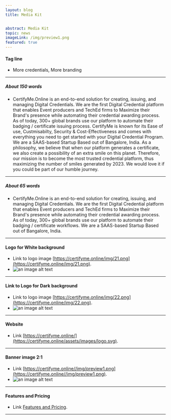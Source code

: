 ```yaml
---
layout: blog
title: Media Kit


abstract: Media Kit
topic: news
imageLink: /img/preview1.png
featured: true
---
```


#### Tag line
* More credentials, More branding  

----
##### About 150 words

* CertifyMe.Online is an end-to-end solution for creating, issuing, and managing Digital Credentials. We are the first Digital Credential platform that enables Event producers and TechEd firms to Maximize their Brand's presence while automating their credential awarding process. As of today, 300+ global brands use our platform to automate their badging / certificate issuing process.  CertifyMe is known for its Ease of use, Custmisabilty, Security & Cost-Effectiveness and comes with everything you need to get started with your Digital Credential Program. We are a SAAS-based Startup Based out of Bangalore, India. As a philosophy, we believe that when our platform generates a certificate, we also create a possibility of an extra smile on this planet. Therefore, our mission is to become the most trusted credential platform, thus maximizing the number of smiles generated by 2023. We would love it if you could be part of our humble journey.

----

##### About 65 words

* CertifyMe.Online is an end-to-end solution for creating, issuing, and managing Digital Credentials. We are the first Digital Credential platform that enables Event producers and TechEd firms to Maximize their Brand's presence while automating their credential awarding process. As of today, 300+ global brands use our platform to automate their badging / certificate workflows. We are a SAAS-based Startup Based out of Bangalore, India.

----

#### Logo for White background
* Link to logo image [https://certifyme.online/img/21.png](https://certifyme.online/img/21.png). 
* ![an image alt text](https://certifyme.online/img/21.png "Logo for White background")

----

#### Link to Logo for Dark background
* Link to logo image [https://certifyme.online/img/22.png](https://certifyme.online/img/22.png). 
* ![an image alt text](https://certifyme.online/img/22.png "Logo for Dark background")

----

#### Website
* Link  [https://certifyme.online/](https://certifyme.online/assets/images/logo.svg). 

----

#### Banner image 2:1
* Link [https://certifyme.online//img/preview1.png](https://certifyme.online//img/preview1.png). 
* ![an image alt text](https://certifyme.online//img/preview1.png "Banner")

----

#### Features and Pricing  
* Link [Features and Pricing]( https://certifyme.online/res/CertifyMeOnlineFeatures.pdf). 

----

